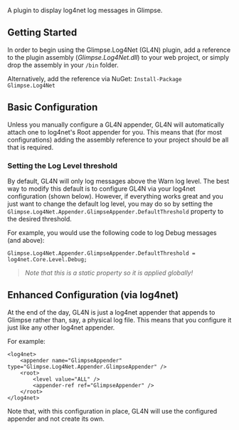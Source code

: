 A plugin to display log4net log messages in Glimpse.

Getting Started
--------
In order to begin using the Glimpse.Log4Net (GL4N) plugin, add a reference to the plugin assembly (*Glimpse.Log4Net.dll*) to your web project, or simply drop the assembly in your `/bin` folder.  

Alternatively, add the reference via NuGet:  `Install-Package Glimpse.Log4Net`


Basic Configuration
---------
Unless you manually configure a GL4N appender, GL4N will automatically attach one to log4net's Root appender for you.  This means that (for most configurations) adding the assembly reference to your project should be all that is required.

### Setting the Log Level threshold
By default, GL4N will only log messages above the Warn log level.
The best way to modify this default is to configure GL4N via your log4net configuration (shown below).
However, if everything works great and you just want to change the default log level, you may do so by setting the `Glimpse.Log4Net.Appender.GlimpseAppender.DefaultThreshold` property to the desired threshold.

For example, you would use the following code to log Debug messages (and above):

    Glimpse.Log4Net.Appender.GlimpseAppender.DefaultThreshold = log4net.Core.Level.Debug;

<blockquote>
<em>Note that this is a static property so it is applied globally!</em>
</blockquote>


Enhanced Configuration (via log4net)
---------
At the end of the day, GL4N is just a log4net appender that appends to Glimpse rather than, say, a physical log file.
This means that you configure it just like any other log4net appender.  

For example:

	<log4net>
		<appender name="GlimpseAppender" type="Glimpse.Log4Net.Appender.GlimpseAppender" />
		<root>
			<level value="ALL" />
			<appender-ref ref="GlimpseAppender" />
		</root>
	</log4net>

Note that, with this configuration in place, GL4N will use the configured appender and not create its own.